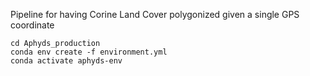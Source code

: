 Pipeline for having Corine Land Cover polygonized given a single GPS coordinate

```
cd Aphyds_production
conda env create -f environment.yml
conda activate aphyds-env
```
